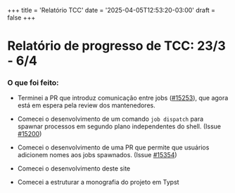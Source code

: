 +++
title = 'Relatório TCC'
date = '2025-04-05T12:53:20-03:00'
draft = false
+++

# Relatório de progresso de TCC: 23/3 - 6/4


### O que foi feito:

- Terminei a PR que introduz comunicação entre jobs ([#15253](https://github.com/nushell/nushell/pull/15253)), que agora está em espera pela review dos mantenedores.

- Comecei o desenvolvimento de um comando `job dispatch` para spawnar processos em segundo
plano independentes do shell.
(Issue [#15200](https://github.com/nushell/nushell/issues/15200))

- Comecei o desenvolvimento de uma PR que permite que usuários adicionem nomes aos jobs spawnados.
(Issue [#15354](https://github.com/nushell/nushell/issues/15354))

- Comecei o desenvolvimento deste site

- Comecei a estruturar a monografia do projeto em Typst


